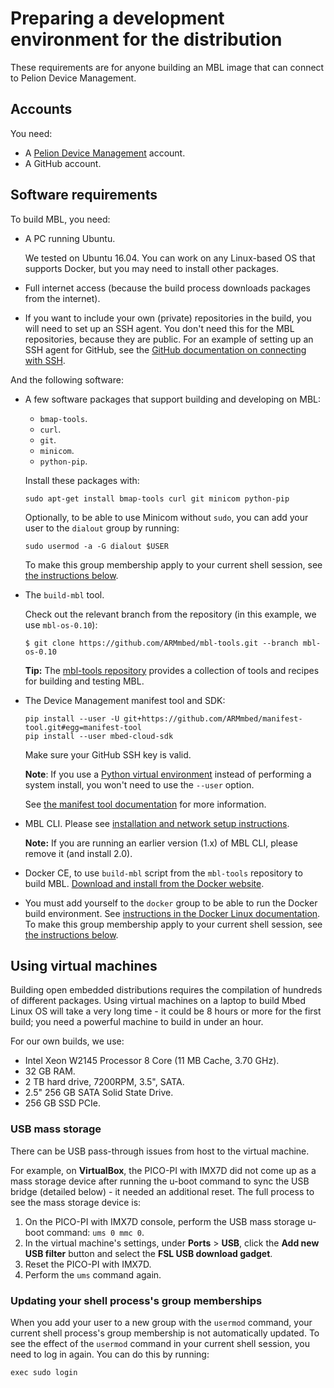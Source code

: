 # Preparing a development environment for the distribution

These requirements are for anyone building an MBL image that can connect to Pelion Device Management.

## Accounts

You need:

* A [Pelion Device Management](https://portal.mbedcloud.com/) account.
* A GitHub account.

## Software requirements

To build MBL, you need:

* A PC running Ubuntu.

    We tested on Ubuntu 16.04. You can work on any Linux-based OS that supports Docker, but you may need to install other packages.

* Full internet access (because the build process downloads packages from the
internet).

* If you want to include your own (private) repositories in the build, you will need to set up an SSH agent. You don't need this for the MBL repositories, because they are public. For an example of setting up an SSH agent for GitHub, see the [GitHub documentation on connecting with SSH](https://help.github.com/articles/connecting-to-github-with-ssh/).

And the following software:

* A few software packages that support building and developing on MBL:

    * `bmap-tools`.
    * `curl`.
    * `git`.
    * `minicom`.
    * `python-pip`.

    Install these packages with:

    ```
    sudo apt-get install bmap-tools curl git minicom python-pip
    ```

    Optionally, to be able to use Minicom without `sudo`, you can add your user to the `dialout` group by running:

    ```
    sudo usermod -a -G dialout $USER
    ```

    To make this group membership apply to your current shell session, see [the instructions below](#update-process-group-membership).

* The `build-mbl` tool.

    Check out the relevant branch from the repository (in this example, we use `mbl-os-0.10`):

    ```
    $ git clone https://github.com/ARMmbed/mbl-tools.git --branch mbl-os-0.10
    ```

    <span class="tips">**Tip:** The [mbl-tools repository](https://github.com/ARMmbed/mbl-tools) provides a collection of tools and recipes for building and testing MBL.</span>

* The Device Management manifest tool and SDK:

    ```
    pip install --user -U git+https://github.com/ARMmbed/manifest-tool.git#egg=manifest-tool
    pip install --user mbed-cloud-sdk
    ```
    Make sure your GitHub SSH key is valid.

    <span class="notes">**Note**: If you use a [Python virtual environment](https://www.python.org/dev/peps/pep-0405/) instead of performing a system install, you won't need to use the `--user` option.</span>

    See [the manifest tool documentation](https://cloud.mbed.com/docs/latest/updating-firmware/manifest-tool.html) for more information.

* MBL CLI. Please see [installation and network setup instructions](../develop-apps/setting-up.html).

    <span class="notes">**Note:** If you are running an earlier version (1.x) of MBL CLI, please remove it (and install 2.0).</span>

* Docker CE, to use `build-mbl` script from the `mbl-tools` repository to build MBL. [Download and install from the Docker website](https://docs.docker.com/install/linux/docker-ce/ubuntu/).

* You must add yourself to the `docker` group to be able to run the Docker build environment. See [instructions in the Docker Linux documentation](https://docs.docker.com/install/linux/linux-postinstall/). To make this group membership apply to your current shell session, see [the instructions below](#update-process-group-membership).

## Using virtual machines

Building open embedded distributions requires the compilation of hundreds of different packages.  Using virtual machines on a laptop to build Mbed Linux OS will take a very long time - it could be 8 hours or more for the first build; you need a powerful machine to build in under an hour.

For our own builds, we use:

* Intel Xeon W2145 Processor 8 Core (11 MB Cache, 3.70 GHz).
* 32 GB RAM.
* 2 TB hard drive, 7200RPM, 3.5", SATA.
* 2.5" 256 GB SATA Solid State Drive.
* 256 GB SSD PCIe.

### USB mass storage

There can be USB pass-through issues from host to the virtual machine.

For example, on **VirtualBox**, the PICO-PI with IMX7D did not come up as a mass storage device after running the u-boot command to sync the USB bridge (detailed below) - it needed an additional reset. The full process to see the mass storage device is:

1. On the PICO-PI with IMX7D console, perform the USB mass storage u-boot command: `ums 0 mmc 0`.
1. In the virtual machine's settings, under **Ports** > **USB**, click the **Add new USB filter** button and select the **FSL USB download gadget**.
1. Reset the PICO-PI with IMX7D.
1. Perform the `ums` command again.

<h3 id="update-process-group-membership">Updating your shell process's group memberships</h3>

When you add your user to a new group with the `usermod` command, your current shell process's group membership is not automatically updated. To see the effect of the `usermod` command in your current shell session, you need to log in again. You can do this by running:

```
exec sudo login
```
